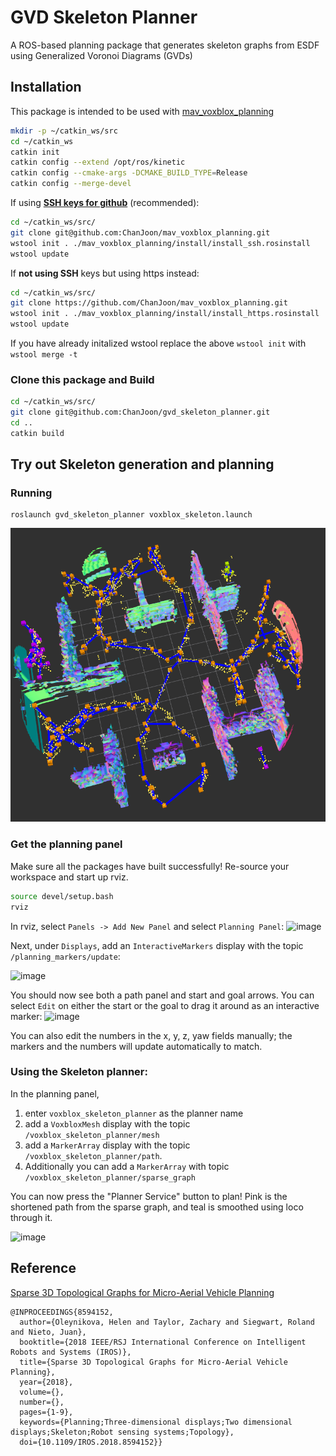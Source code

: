 # GVD Skeleton Planner

A ROS-based planning package that generates skeleton graphs from ESDF using Generalized Voronoi Diagrams (GVDs)

## Installation
This package is intended to be used with [mav_voxblox_planning](https://github.com/ethz-asl/mav_voxblox_planning)

```bash
mkdir -p ~/catkin_ws/src
cd ~/catkin_ws
catkin init
catkin config --extend /opt/ros/kinetic
catkin config --cmake-args -DCMAKE_BUILD_TYPE=Release
catkin config --merge-devel
```
If using [**SSH keys for github**](https://help.github.com/articles/connecting-to-github-with-ssh/) (recommended):
```bash
cd ~/catkin_ws/src/
git clone git@github.com:ChanJoon/mav_voxblox_planning.git
wstool init . ./mav_voxblox_planning/install/install_ssh.rosinstall
wstool update
```

If **not using SSH** keys but using https instead:
```bash
cd ~/catkin_ws/src/
git clone https://github.com/ChanJoon/mav_voxblox_planning.git
wstool init . ./mav_voxblox_planning/install/install_https.rosinstall
wstool update
```

If you have already initalized wstool replace the above `wstool init` with `wstool merge -t`

### Clone this package and Build

```bash
cd ~/catkin_ws/src/
git clone git@github.com:ChanJoon/gvd_skeleton_planner.git
cd ..
catkin build
```

## Try out Skeleton generation and planning
### Running

```
roslaunch gvd_skeleton_planner voxblox_skeleton.launch
```

![image](docs/gvd_demo.png)

### Get the planning panel

Make sure all the packages have built successfully! Re-source your workspace and start up rviz.

```bash
source devel/setup.bash
rviz
```

In rviz, select `Panels -> Add New Panel` and select `Planning Panel`:
![image](https://user-images.githubusercontent.com/5616392/46146339-cc999180-c262-11e8-95bd-599aa240cc5c.png)

Next, under `Displays`, add an `InteractiveMarkers` display with the topic `/planning_markers/update`:

![image](https://user-images.githubusercontent.com/5616392/46146406-fce13000-c262-11e8-8a68-59b639ef3f6a.png)

You should now see both a path panel and start and goal arrows. You can select `Edit` on either the start or the goal to drag it around as an interactive marker:
![image](https://user-images.githubusercontent.com/5616392/46146671-a0324500-c263-11e8-910e-d94b79afd246.png)

You can also edit the numbers in the x, y, z, yaw fields manually; the markers and the numbers will update automatically to match.

### Using the Skeleton planner:

In the planning panel,
  1. enter `voxblox_skeleton_planner` as the planner name
  2. add a `VoxbloxMesh` display with the topic `/voxblox_skeleton_planner/mesh`
  3. add a `MarkerArray` display with the topic `/voxblox_skeleton_planner/path`.
  4. Additionally you can add a `MarkerArray` with topic `/voxblox_skeleton_planner/sparse_graph`

You can now press the "Planner Service" button to plan! 
Pink is the shortened path from the sparse graph, and teal is smoothed using loco through it.

![image](https://user-images.githubusercontent.com/5616392/46147219-3155eb80-c265-11e8-9787-150906e5bf90.png)


## Reference
[Sparse 3D Topological Graphs for Micro-Aerial Vehicle Planning](https://arxiv.org/abs/1803.04345)

```
@INPROCEEDINGS{8594152,
  author={Oleynikova, Helen and Taylor, Zachary and Siegwart, Roland and Nieto, Juan},
  booktitle={2018 IEEE/RSJ International Conference on Intelligent Robots and Systems (IROS)}, 
  title={Sparse 3D Topological Graphs for Micro-Aerial Vehicle Planning}, 
  year={2018},
  volume={},
  number={},
  pages={1-9},
  keywords={Planning;Three-dimensional displays;Two dimensional displays;Skeleton;Robot sensing systems;Topology},
  doi={10.1109/IROS.2018.8594152}}
```